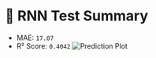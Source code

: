 # 🧪 RNN Test Summary
- MAE: `17.07`
- R² Score: `0.4042`
![Prediction Plot](tests/outputs/rnn_test_predictions_plot.png)
